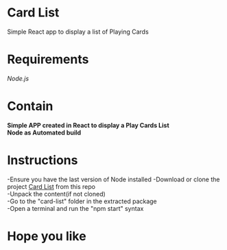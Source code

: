 # Card List #
 Simple React app to display a list of Playing Cards

# Requirements
 *Node.js*
# Contain
 **Simple APP created in React to display a Play Cards List**<br/>
 **Node as Automated build**<br/>

# Instructions
 
 -Ensure you have the last version of Node installed
 -Download or clone the project <a href="https://github.com/exagonsoft/GateWays">Card List</a>  from this repo<br/>
 -Unpack the content(if not cloned)<Br/>
 -Go to the "card-list" folder in the extracted package<Br/>
 -Open a terminal and run the "npm start" syntax<Br/>
 
 # Hope you like
